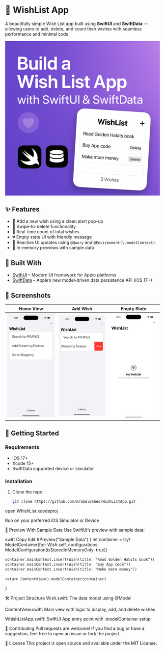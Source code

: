 # 📜 WishList App

A beautifully simple Wish List app built using **SwiftUI** and **SwiftData** — allowing users to add, delete, and count their wishes with seamless performance and minimal code.

![SwiftUI + SwiftData](https://github.com/mrabelwahed/WishList-App/blob/main/ChatGPT%20Image%20Jul%2016%2C%202025%2C%2004_35_59%20PM.png)

## ✨ Features

- 📌 Add a new wish using a clean alert pop-up
- 🧹 Swipe-to-delete functionality
- 🔢 Real-time count of total wishes
- 💔 Empty state UI with friendly message
- 🔁 Reactive UI updates using `@Query` and `@Environment(\.modelContext)`
- 🧪 In-memory previews with sample data

## 🧰 Built With

- [SwiftUI](https://developer.apple.com/xcode/swiftui/) – Modern UI framework for Apple platforms
- [SwiftData](https://developer.apple.com/documentation/swiftdata/) – Apple’s new model-driven data persistence API (iOS 17+)

## 📸 Screenshots

| Home View | Add Wish | Empty State |
|-----------|----------|-------------|
| ![screenshot1](https://github.com/mrabelwahed/WishList-App/blob/main/Simulator%20Screenshot%20-%20iPhone%2016%20Pro%20-%202025-07-16%20at%2017.01.14.png) | ![screenshot2](https://github.com/mrabelwahed/WishList-App/blob/main/Simulator%20Screenshot%20-%20iPhone%2016%20Pro%20-%202025-07-16%20at%2017.01.29.png) | ![screenshot3](https://github.com/mrabelwahed/WishList-App/blob/main/Simulator%20Screenshot%20-%20iPhone%2016%20Pro%20-%202025-07-16%20at%2017.01.34.png) |

## 🚀 Getting Started

### Requirements

- iOS 17+
- Xcode 15+
- SwiftData supported device or simulator

### Installation

1. Clone the repo:
   ```bash
   git clone https://github.com/mrabelwahed/WishListApp.git
   
open WhishList.xcodeproj

Run on your preferred iOS Simulator or Device

🧪 Preview With Sample Data
Use SwiftUI’s preview with sample data:

swift
Copy
Edit
#Preview("Sample Data") {
    let container = try! ModelContainer(for: Wish.self, configurations: ModelConfiguration(isStoredInMemoryOnly: true))
    
    container.mainContext.insert(Wish(title: "Read Golden Habits book"))
    container.mainContext.insert(Wish(title: "Buy App code"))
    container.mainContext.insert(Wish(title: "Make more money"))
    
    return ContentView().modelContainer(container)
}

🛠️ Project Structure
Wish.swift: The data model using @Model

ContentView.swift: Main view with logic to display, add, and delete wishes

WhishListApp.swift: SwiftUI App entry point with .modelContainer setup

🙌 Contributing
Pull requests are welcome! If you find a bug or have a suggestion, feel free to open an issue or fork the project.

📄 License
This project is open source and available under the MIT License.
